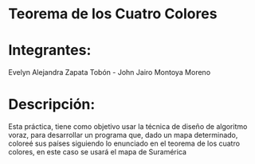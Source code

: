 # Teorema de los Cuatro Colores
# Integrantes: 
Evelyn Alejandra Zapata Tobón - John Jairo Montoya Moreno
# Descripción:
Esta práctica, tiene como objetivo usar la técnica de diseño de algoritmo voraz, para desarrollar un programa que, dado un mapa determinado, coloreé sus países siguiendo lo enunciado en el teorema de los cuatro colores, en este caso se usará el mapa de Suramérica
